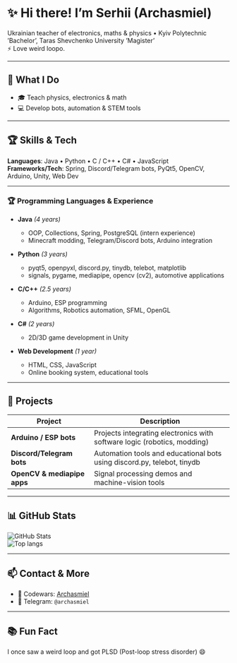 # ✨ Hi there! I’m Serhii (Archasmiel)

Ukrainian teacher of electronics, maths & physics • Kyiv Polytechnic ’Bachelor’, Taras Shevchenko University ’Magister’  
⚡ Love weird loopo.

---

## 🧩 What I Do
- 🎓 Teach physics, electronics & math
- 💻 Develop bots, automation & STEM tools

---

## 🏆 Skills & Tech

**Languages**: Java • Python • C / C++ • C# • JavaScript  
**Frameworks/Tech**: Spring, Discord/Telegram bots, PyQt5, OpenCV, Arduino, Unity, Web Dev

---

### 🏆 **Programming Languages & Experience**  

- **Java** *(4 years)*  
  - OOP, Collections, Spring, PostgreSQL (intern experience)  
  - Minecraft modding, Telegram/Discord bots, Arduino integration  

- **Python** *(3 years)*
  - pyqt5, openpyxl, discord.py, tinydb, telebot, matplotlib  
  - signals, pygame, mediapipe, opencv (cv2), automotive applications  

- **C/C++** *(2.5 years)*
  - Arduino, ESP programming  
  - Algorithms, Robotics automation, SFML, OpenGL  

- **C#** *(2 years)*  
  - 2D/3D game development in Unity  

- **Web Development** *(1 year)*  
  - HTML, CSS, JavaScript  
  - Online booking system, educational tools  

---

## 🚀 Projects
| Project | Description |
|--------|-------------|
| **Arduino / ESP bots** | Projects integrating electronics with software logic (robotics, modding) |
| **Discord/Telegram bots** | Automation tools and educational bots using discord.py, telebot, tinydb |
| **OpenCV & mediapipe apps** | Signal processing demos and machine-vision tools |

---

## 📊 GitHub Stats

![GitHub Stats](https://github-readme-stats.vercel.app/api?username=Archasmiel&show_icons=true&theme=gruvbox)  
![Top langs](https://github-readme-stats.vercel.app/api/top-langs/?username=Archasmiel&layout=donut&theme=gruvbox)

---

## 📫 Contact & More
 
- 🧪 Codewars: [Archasmiel](https://www.codewars.com/users/Archasmiel)  
- 💬 Telegram: `@archasmiel`

---

## 📚 Fun Fact
I once saw a weird loop and got PLSD (Post-loop stress disorder) 😄
